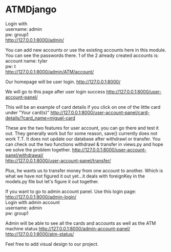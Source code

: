 # ATMDjango

Login with  
username: admin   
pw: group1  
http://127.0.0.1:8000/admin/ 


You can add new accounts or use the existing accounts here in this module. You can see the passwords there. 1 of the 2 already created accounts is:
account name: tyler  
pw: t  
http://127.0.0.1:8000/admin/ATM/account/


Our homepage will be user login. 
http://127.0.0.1:8000/

We will go to this page after user login success
http://127.0.0.1:8000/user-account-panel/

This will be an example of card details if you click on one of the little card under "Your card(s)"
http://127.0.0.1:8000/user-account-panel/card-details/?card_name=miguel-card  

These are the two features for user account, you can go there and test it out. They generally work but for some reason, save() currently does not work T.T. It does not update our database after withdrawl or transfer.  You can check out the two functions withdrawl & transfer in views.py and hope we solve the problem together. 
http://127.0.0.1:8000/user-account-panel/withdrawal/  
http://127.0.0.1:8000/user-account-panel/transfer/

Plus, he wants us to transfer money from one account to another. Which is what we have not figured it out yet...it deals with foreignKey in the models.py file but let's figure it out together. 

If you want to go to admin account panel. Use this login page:
http://127.0.0.1:8000/admin-login/  
Login with admin account   
username: admin     
pw: group1  

Admin will be able to see all the  cards and accounts as well as the ATM machine status
http://127.0.0.1:8000/admin-account-panel/  
http://127.0.0.1:8000/atm-status/  

Feel free to add visual design to our project. 





